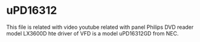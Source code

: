 # uPD16312

This file is related with video youtube related with panel Philips DVD reader model LX3600D
hte driver of VFD is a model uPD16312GD from NEC.
